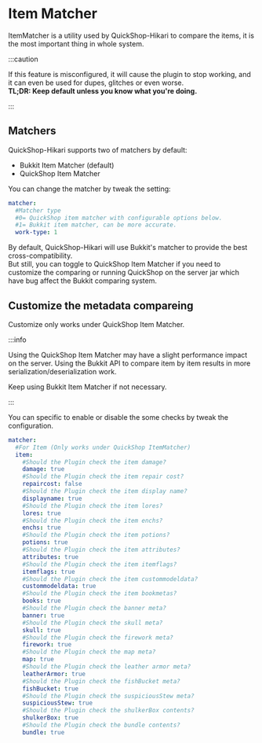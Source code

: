 # Item Matcher

ItemMatcher is a utility used by QuickShop-Hikari to compare the items, it is the most important thing in whole system.

:::caution

If this feature is misconfigured, it will cause the plugin to stop working, and it can even be used for dupes, glitches or even worse.  
**TL;DR: Keep default unless you know what you're doing.**

:::

## Matchers

QuickShop-Hikari supports two of matchers by default:

* Bukkit Item Matcher (default)
* QuickShop Item Matcher

You can change the matcher by tweak the setting:

```yaml
matcher:
  #Matcher type
  #0= QuickShop item matcher with configurable options below.
  #1= Bukkit item matcher, can be more accurate.
  work-type: 1
```

By default, QuickShop-Hikari will use Bukkit's matcher to provide the best cross-compatibility.  
But still, you can toggle to QuickShop Item Matcher if you need to customize the comparing or running QuickShop on the server jar which have bug affect the Bukkit comparing system.

## Customize the metadata compareing

Customize only works under QuickShop Item Matcher.  

:::info

Using the QuickShop Item Matcher may have a slight performance impact on the server. Using the Bukkit API to compare item by item results in more serialization/deserialization work.

Keep using Bukkit Item Matcher if not necessary.

:::

You can specific to enable or disable the some checks by tweak the configuration.

```yaml
matcher:
  #For Item (Only works under QuickShop ItemMatcher)
  item:
    #Should the Plugin check the item damage?
    damage: true
    #Should the Plugin check the item repair cost?
    repaircost: false
    #Should the Plugin check the item display name?
    displayname: true
    #Should the Plugin check the item lores?
    lores: true
    #Should the Plugin check the item enchs?
    enchs: true
    #Should the Plugin check the item potions?
    potions: true
    #Should the Plugin check the item attributes?
    attributes: true
    #Should the Plugin check the item itemflags?
    itemflags: true
    #Should the Plugin check the item custommodeldata?
    custommodeldata: true
    #Should the Plugin check the item bookmetas?
    books: true
    #Should the Plugin check the banner meta?
    banner: true
    #Should the Plugin check the skull meta?
    skull: true
    #Should the Plugin check the firework meta?
    firework: true
    #Should the Plugin check the map meta?
    map: true
    #Should the Plugin check the leather armor meta?
    leatherArmor: true
    #Should the Plugin check the fishBucket meta?
    fishBucket: true
    #Should the Plugin check the suspiciousStew meta?
    suspiciousStew: true
    #Should the Plugin check the shulkerBox contents?
    shulkerBox: true
    #Should the Plugin check the bundle contents?
    bundle: true
```
